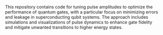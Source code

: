 This repository contains code for tuning pulse amplitudes to optimize the performance of quantum gates, with a particular focus on minimizing errors and leakage in superconducting qubit systems. The approach includes simulations and visualizations of pulse dynamics to enhance gate fidelity and mitigate unwanted transitions to higher energy states.
